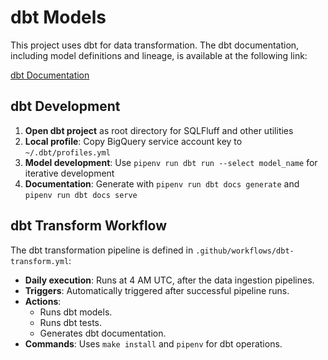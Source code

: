 # dbt Models

This project uses dbt for data transformation. The dbt documentation, including model definitions and lineage, is available at the following link:

[dbt Documentation](/dbt)

## dbt Development

1.  **Open dbt project** as root directory for SQLFluff and other utilities
2.  **Local profile**: Copy BigQuery service account key to `~/.dbt/profiles.yml`
3.  **Model development**: Use `pipenv run dbt run --select model_name` for iterative development
4.  **Documentation**: Generate with `pipenv run dbt docs generate` and `pipenv run dbt docs serve`

## dbt Transform Workflow

The dbt transformation pipeline is defined in `.github/workflows/dbt-transform.yml`:

-   **Daily execution**: Runs at 4 AM UTC, after the data ingestion pipelines.
-   **Triggers**: Automatically triggered after successful pipeline runs.
-   **Actions**:
    -   Runs dbt models.
    -   Runs dbt tests.
    -   Generates dbt documentation.
-   **Commands**: Uses `make install` and `pipenv` for dbt operations.